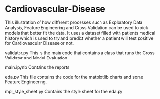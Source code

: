 # Cardiovascular-Disease
This illustration of how different processes such as Exploratory Data Analysis, Feature Engineering and Cross Validation can be used to pick models that better fit the data. It uses a dataset filled with patients medical history which is used to try and predict whether a patient will test positive for Cardiovascular Disease or not.

validator.py
This is the main code that contains a class that runs the Cross Validator and Model Evaluation

main.ipynb
Contains the reports

eda.py
This file contains the code for the matplotlib charts and some Feature Engineering.

mpl_style_sheet.py
Contains the style sheet for the eda.py
